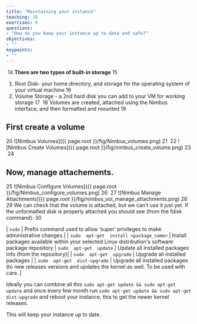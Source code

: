 ```yaml
---
title: "Maintaining your instance"
teaching: 10
exercises: 0
questions:
- "How do you keep your instance up to date and safe?"
objectives:
- ""
keypoints:
- ""
---
```

​
14
**There are two types of built-in storage**
15
1. Root Disk- your home directory, and storage for the operating system of your virtual machine
16
2. Volume Storage - a 2nd hard disk you can add to your VM for working storage
17
​
18
Volumes are created, attached using the Nimbus interface, and then formatted and mounted
19
## First create a volume
20
![Nimbus Volumes]({{ page.root }}/fig/Nimbus_volumes.png)
21
​
22
![Nimbus Create Volumes]({{ page.root }}/fig/nimbus_create_volume.png)
23
​
24
## Now, manage attachements.
25
![Nimbus Configure Volumes]({{ page.root }}/fig/Nimbus_configure_volumes.png)
26
​
27
![Nimbus Manage Attachments]({{ page.root }}/fig/nimbus_vol_manage_attachments.png)
28
​
29
We can check that the volume is attached, but we can’t use it just yet.  If the unformatted disk is properly attached you should see (from the fdisk command):
30



| ```sudo``` | Prefix command used to allow ‘super’ privileges to make administrative changes |
| ```sudo  apt-get  install <package_name>``` | Install packages available within your selected Linux distribution's software package repository
| ```sudo  apt-get  update``` | Update all installed packages info (from the repository)|
| ```sudo  apt-get  upgrade``` | Upgrade all installed packages |
| ```sudo  apt-get  dist-upgrade``` | Upgrade all installed packages (to new releases versions and updates the kernel as well. To be used with care. |


Ideally you can combine all this ```sudo apt-get update && sudo apt-get update``` and once every few month run ```sudo apt-get update && sudo apt-get dist-upgrade``` and reboot your instance, this to get the newer kernel releases.

This will keep your instance up to date.
